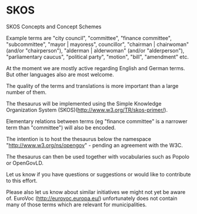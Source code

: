 SKOS
====

SKOS Concepts and Concept Schemes

Example terms are "city council", "committee", "finance committee", "subcommittee", "mayor | mayoress", councillor", "chairman | chairwoman" (and/or "chairperson"), "alderman | alderwoman" (and/or "alderperson"), "parliamentary caucus", "political party", "motion", "bill", "amendment" etc.

At the moment we are mostly active regarding English and German terms. But other languages also are most welcome.

The quality of the terms and translations is more important than a large number of them.

The thesaurus will be implemented using the Simple Knowledge Organization System (SKOS)(http://www.w3.org/TR/skos-primer/).

Elementary relations between terms (eg "finance committee" is a narrower term than "committee") will also be encoded.

The intention is to host the thesaurus below the namespace "http://www.w3.org/ns/opengov" - pending an agreement with the W3C.

The thesaurus can then be used together with vocabularies such as Popolo or OpenGovLD.

Let us know if you have questions or suggestions or would like to contribute to this effort.

Please also let us know about similar initiatives we might not yet be aware of. EuroVoc (http://eurovoc.europa.eu/) unfortunately does not contain many of those terms which are relevant for municipalities.
